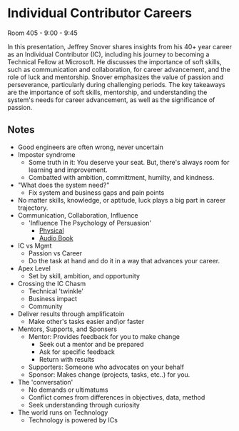 # Individual Contributor Careers

Room 405 - 9:00 - 9:45

In this presentation, Jeffrey Snover shares insights from his 40+ year career as an Individual Contributor (IC), including his journey to becoming a Technical Fellow at Microsoft. He discusses the importance of soft skills, such as communication and collaboration, for career advancement, and the role of luck and mentorship. Snover emphasizes the value of passion and perseverance, particularly during challenging periods. The key takeaways are the importance of soft skills, mentorship, and understanding the system's needs for career advancement, as well as the significance of passion.

## Notes

- Good engineers are often wrong, never uncertain
- Imposter syndrome
  - Some truth in it: You deserve your seat. But, there's always room for learning and improvement.
  - Combatted with ambition, committment, humilty, and kindness.
- "What does the system need?"
  - Fix system and business gaps and pain points
- No matter skills, knowledge, or aptitude, luck plays a big part in career trajectory.
- Communication, Collaboration, Influence
  - 'Influence The Psychology of Persuasion'
    - [Physical](https://www.amazon.com/Influence-New-Expanded-Psychology-Persuasion-dp-0062937650/dp/0062937650/ref=dp_ob_title_bk)
    - [Audio Book](https://www.audible.com/pd/Influence-New-and-Expanded-Audiobook/0063097796?eac_link=s8G5pXx9ilY6)
- IC vs Mgmt
  - Passion vs Career
  - Do the task at hand and do it in a way that advances your career.
- Apex Level
  - Set by skill, ambition, and opportunity
- Crossing the IC Chasm
  - Technical 'twinkle'
  - Business impact
  - Community
- Deliver results through amplificatoin
  - Make other's tasks easier and\or faster
- Mentors, Supports, and Sponsers
  - Mentor: Provides feedback for you to make change
    - Seek out a mentor and be prepared
    - Ask for specific feedback
    - Return with results
  - Supporters: Someone who advocates on your behalf
  - Sponsor: Makes change (projects, tasks, etc..) for you.
- The 'conversation'
  - No demands or ultimatums
  - Conflict comes from differences in objectives, data, method
  - Seek understanding through curiosity
- The world runs on Technology
  - Technology is powered by ICs
